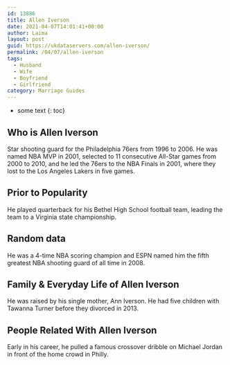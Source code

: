 ```yaml
---
id: 13886
title: Allen Iverson
date: 2021-04-07T14:01:41+00:00
author: Laima
layout: post
guid: https://ukdataservers.com/allen-iverson/
permalink: /04/07/allen-iverson
tags:
  - Husband
  - Wife
  - Boyfriend
  - Girlfriend
category: Marriage Guides
---
```


* some text
{: toc}


## Who is Allen Iverson
                  
                  
                  
Star shooting guard for the Philadelphia 76ers from 1996 to 2006. He was named NBA MVP in 2001, selected to 11 consecutive All-Star games from 2000 to 2010, and he led the 76ers to the NBA Finals in 2001, where they lost to the Los Angeles Lakers in five games.
                  
              
            
              
            
                
                
                
## Prior to Popularity
                  
                  
                  
He played quarterback for his Bethel High School football team, leading the team to a Virginia state championship. 
                  
              
            
              
            
                
                
                
## Random data
                  
                  
                  
He was a 4-time NBA scoring champion and ESPN named him the fifth greatest NBA shooting guard of all time in 2008.
                  
              
            
              
            
                
                
                
## Family & Everyday Life of Allen Iverson
                  
                  
                  
He was raised by his single mother, Ann Iverson. He had five children with Tawanna Turner before they divorced in 2013.
                  
              
            
              
            
                
                
                
## People Related With Allen Iverson
                  
                  
                  
Early in his career, he pulled a famous crossover dribble on Michael Jordan in front of the home crowd in Philly.
                  
              
            
              
            
                
              
            
              
              
            
            
              
            
          
          
          